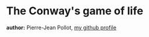 # The Conway's game of life

**author:** Pierre-Jean Pollot, [my github profile](https://github.com/pjpollot)
